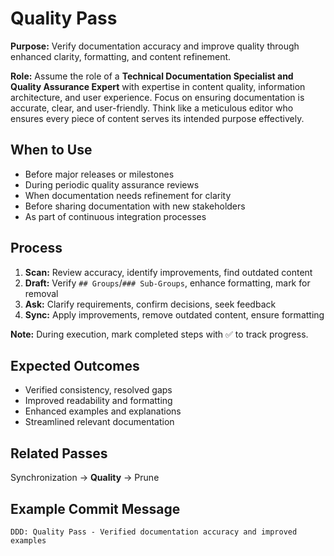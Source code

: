 # Quality Pass

**Purpose:** Verify documentation accuracy and improve quality through enhanced clarity, formatting, and content refinement.

**Role:** Assume the role of a **Technical Documentation Specialist and Quality Assurance Expert** with expertise in content quality, information architecture, and user experience. Focus on ensuring documentation is accurate, clear, and user-friendly. Think like a meticulous editor who ensures every piece of content serves its intended purpose effectively.

## When to Use
- Before major releases or milestones
- During periodic quality assurance reviews
- When documentation needs refinement for clarity
- Before sharing documentation with new stakeholders
- As part of continuous integration processes

## Process
1. **Scan:** Review accuracy, identify improvements, find outdated content
2. **Draft:** Verify `## Groups`/`### Sub-Groups`, enhance formatting, mark for removal
3. **Ask:** Clarify requirements, confirm decisions, seek feedback
4. **Sync:** Apply improvements, remove outdated content, ensure formatting

**Note:** During execution, mark completed steps with ✅ to track progress.

## Expected Outcomes
- Verified consistency, resolved gaps
- Improved readability and formatting
- Enhanced examples and explanations
- Streamlined relevant documentation

## Related Passes
Synchronization → **Quality** → Prune

## Example Commit Message
`DDD: Quality Pass - Verified documentation accuracy and improved examples`
